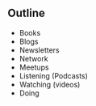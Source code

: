 ## Outline
- Books
- Blogs
- Newsletters
- Network
- Meetups
- Listening (Podcasts)
- Watching (videos)
- Doing
